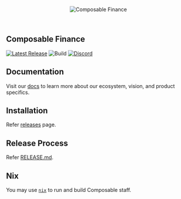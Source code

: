 <br />

<p align="center">
  <img alt="Composable Finance" title="Composable Finance" src="./docs/banner.png">
</p>

<br />

## Composable Finance

[![Latest Release](https://img.shields.io/github/v/tag/composablefi/composable)][latest-url]
![Build][build-badge]
[![Discord][discord-badge]][discord-url]

[latest-url]: https://github.com/composablefi/composable/tags
[build-badge]: https://github.com/composablefi/composable/actions/workflows/check.yml/badge.svg

[discord-badge]: https://img.shields.io/badge/Discord-gray?logo=discord
[discord-url]: https://discord.gg/composable

## Documentation

Visit our [docs](https://docs.composable.finance) to learn more about our ecosystem, vision, and product specifics.

## Installation

Refer [releases](https://github.com/ComposableFi/composable/releases) page.

## Release Process

Refer [RELEASE.md](./RELEASE.MD).

## Nix

You may use [`nix`](https://docs.composable.finance/nix) to run and build Composable staff.

